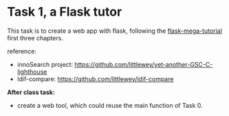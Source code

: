 # Task 1, a Flask tutor

This task is to create a web app with flask, following the [flask-mega-tutorial](https://blog.miguelgrinberg.com/post/the-flask-mega-tutorial-part-i-hello-world-legacy) first three chapters.

reference: 

- innoSearch project: https://github.com/littlewey/yet-another-GSC-C-lighthouse 
- ldif-compare: https://github.com/littlewey/ldif-compare 

**After class task:**

- create a web tool, which could reuse the main function of Task 0.